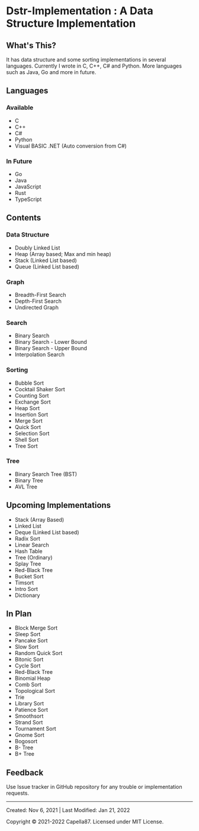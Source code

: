 # Dstr-Implementation : A Data Structure Implementation

## What's This?
It has data structure and some sorting implementations in several languages. Currently I wrote in C, C++, C# and Python. More languages such as Java, Go and more in future.

## Languages

### Available
* C
* C++
* C#
* Python
* Visual BASIC .NET (Auto conversion from C#)

### In Future
* Go
* Java
* JavaScript
* Rust
* TypeScript

## Contents

### Data Structure
* Doubly Linked List
* Heap (Array based; Max and min heap)
* Stack (Linked List based)
* Queue (Linked List based)

### Graph
* Breadth-First Search
* Depth-First Search
* Undirected Graph

### Search
* Binary Search
* Binary Search - Lower Bound
* Binary Search - Upper Bound
* Interpolation Search

### Sorting
* Bubble Sort
* Cocktail Shaker Sort
* Counting Sort
* Exchange Sort
* Heap Sort
* Insertion Sort
* Merge Sort
* Quick Sort
* Selection Sort
* Shell Sort
* Tree Sort

### Tree
* Binary Search Tree (BST)
* Binary Tree
* AVL Tree


## Upcoming Implementations
* Stack (Array Based)
* Linked List
* Deque (Linked List based)
* Radix Sort
* Linear Search
* Hash Table
* Tree (Ordinary)
* Splay Tree
* Red-Black Tree
* Bucket Sort
* Timsort
* Intro Sort
* Dictionary

## In Plan
* Block Merge Sort
* Sleep Sort
* Pancake Sort
* Slow Sort
* Random Quick Sort
* Bitonic Sort
* Cycle Sort
* Red-Black Tree
* Binomial Heap
* Comb Sort
* Topological Sort
* Trie
* Library Sort
* Patience Sort
* Smoothsort
* Strand Sort
* Tournament Sort
* Gnome Sort
* Bogosort
* B- Tree
* B+ Tree


## Feedback
Use Issue tracker in GitHub repository for any trouble or implementation requests.

---

Created: Nov 6, 2021 | Last Modified: Jan 21, 2022

Copyright © 2021-2022 Capella87. Licensed under MIT License.